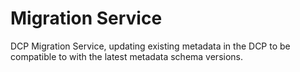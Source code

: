 # Migration Service
DCP Migration Service, updating existing metadata in the DCP to be compatible to with the latest metadata schema versions.
